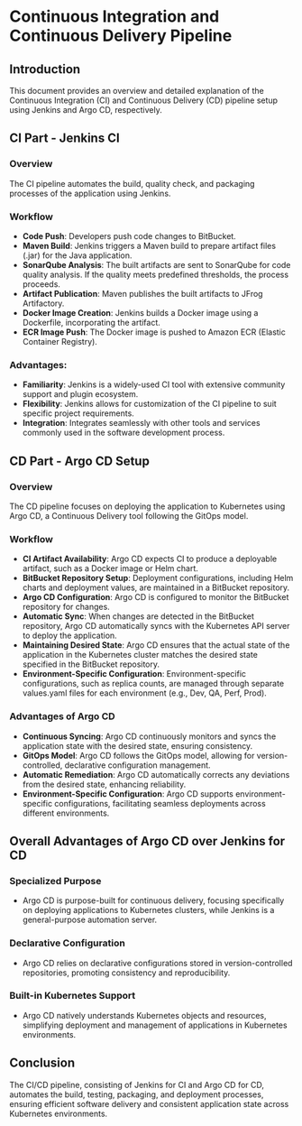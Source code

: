 # Continuous Integration and Continuous Delivery Pipeline

## Introduction
This document provides an overview and detailed explanation of the Continuous Integration (CI) and Continuous Delivery (CD) pipeline setup using Jenkins and Argo CD, respectively.

## CI Part - Jenkins CI

### Overview
The CI pipeline automates the build, quality check, and packaging processes of the application using Jenkins.

### Workflow
- **Code Push**: Developers push code changes to BitBucket.
- **Maven Build**: Jenkins triggers a Maven build to prepare artifact files (.jar) for the Java application.
- **SonarQube Analysis**: The built artifacts are sent to SonarQube for code quality analysis. If the quality meets predefined thresholds, the process proceeds.
- **Artifact Publication**: Maven publishes the built artifacts to JFrog Artifactory.
- **Docker Image Creation**: Jenkins builds a Docker image using a Dockerfile, incorporating the artifact.
- **ECR Image Push**: The Docker image is pushed to Amazon ECR (Elastic Container Registry).

### Advantages:
- **Familiarity**: Jenkins is a widely-used CI tool with extensive community support and plugin ecosystem.
- **Flexibility**: Jenkins allows for customization of the CI pipeline to suit specific project requirements.
- **Integration**: Integrates seamlessly with other tools and services commonly used in the software development process.

## CD Part - Argo CD Setup

### Overview
The CD pipeline focuses on deploying the application to Kubernetes using Argo CD, a Continuous Delivery tool following the GitOps model.

### Workflow
- **CI Artifact Availability**: Argo CD expects CI to produce a deployable artifact, such as a Docker image or Helm chart.
- **BitBucket Repository Setup**: Deployment configurations, including Helm charts and deployment values, are maintained in a BitBucket repository.
- **Argo CD Configuration**: Argo CD is configured to monitor the BitBucket repository for changes.
- **Automatic Sync**: When changes are detected in the BitBucket repository, Argo CD automatically syncs with the Kubernetes API server to deploy the application.
- **Maintaining Desired State**: Argo CD ensures that the actual state of the application in the Kubernetes cluster matches the desired state specified in the BitBucket repository.
- **Environment-Specific Configuration**: Environment-specific configurations, such as replica counts, are managed through separate values.yaml files for each environment (e.g., Dev, QA, Perf, Prod).

### Advantages of Argo CD
- **Continuous Syncing**: Argo CD continuously monitors and syncs the application state with the desired state, ensuring consistency.
- **GitOps Model**: Argo CD follows the GitOps model, allowing for version-controlled, declarative configuration management.
- **Automatic Remediation**: Argo CD automatically corrects any deviations from the desired state, enhancing reliability.
- **Environment-Specific Configuration**: Argo CD supports environment-specific configurations, facilitating seamless deployments across different environments.

## Overall Advantages of Argo CD over Jenkins for CD

### Specialized Purpose
- Argo CD is purpose-built for continuous delivery, focusing specifically on deploying applications to Kubernetes clusters, while Jenkins is a general-purpose automation server.
### Declarative Configuration
- Argo CD relies on declarative configurations stored in version-controlled repositories, promoting consistency and reproducibility.
### Built-in Kubernetes Support
- Argo CD natively understands Kubernetes objects and resources, simplifying deployment and management of applications in Kubernetes environments.

## Conclusion
The CI/CD pipeline, consisting of Jenkins for CI and Argo CD for CD, automates the build, testing, packaging, and deployment processes, ensuring efficient software delivery and consistent application state across Kubernetes environments.
